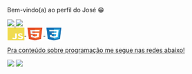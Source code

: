 Bem-vindo(a) ao perfil do José 😁
 <div>
   <a href="https://github.com/Zematusse">
   <img height="180em" src="https://github-readme-stats.vercel.app/api?username=Zematusse&show_icons=true&theme=tokyonight&include_all_commits=true&count_private=true"/>
   <img height="180em" src="https://github-readme-stats.vercel.app/api/top-langs/?username=Zematusse&layout=compact&langs_count=6&theme=tokyonight"/>
</div>

<div style="display: inline_block"><pt>
  <img align="center" alt="Js" height="30" width="40" src="https://raw.githubusercontent.com/devicons/devicon/master/icons/javascript/javascript-plain.svg">
  <img align="center" alt="HTML" height="30" width="40" src="https://raw.githubusercontent.com/devicons/devicon/master/icons/html5/html5-original.svg">
  <img align="center" alt="CSS" height="30" width="40" src="https://raw.githubusercontent.com/devicons/devicon/master/icons/css3/css3-original.svg">
</div>
 
<pt>
 
Pra conteúdo sobre programação me segue nas redes abaixo!
<div> 
  
  <a href = "mailto:josematusse47@gmail.com"><img src="https://img.shields.io/badge/-Gmail-%23333?style=for-the-badge&logo=gmail&logoColor=white" target="_blank"></a>
  <a href="https://www.linkedin.com/in/JoséMatusse" target="_blank"><img src="https://img.shields.io/badge/-LinkedIn-%230077B5?style=for-the-badge&logo=linkedin&logoColor=white" target="_blank"></a>
</div>

